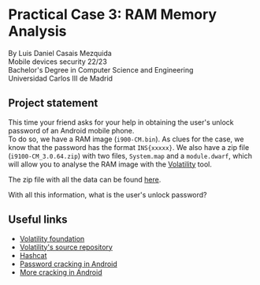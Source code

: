 # Practical Case 3: RAM Memory Analysis
By Luis Daniel Casais Mezquida  
Mobile devices security 22/23  
Bachelor's Degree in Computer Science and Engineering  
Universidad Carlos III de Madrid


## Project statement
This time your friend asks for your help in obtaining the user's unlock password of an Android mobile phone.  
To do so, we have a RAM image (`i900-CM.bin`). As clues for the case, we know that the password has the format `INS{xxxxx}`. We also have a zip file (`i9100-CM_3.0.64.zip`) with two files, `System.map` and a `module.dwarf`, which will allow you to analyse the RAM image with the [Volatility](https://github.com/volatilityfoundation/volatility) tool.

The zip file with all the data can be found [here](http://lightweightcryptography.com/SDM2022/SDM_RAM.zip).

With all this information, what is the user's unlock password?


## Useful links
- [Volatility foundation](https://www.volatilityfoundation.org)
- [Volatility's source repository](https://github.com/volatilityfoundation/volatility)
- [Hashcat](https://hashcat.net/hashcat/)
- [Password cracking in Android](https://www.pentestpartners.com/security-blog/cracking-android-passwords-a-how-to/)
- [More cracking in Android](https://www.web3us.com/cyber-security/breaking-samsung-android-passwordspin)